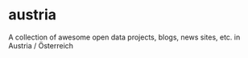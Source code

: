 # austria
A collection of awesome open data projects, blogs, news sites, etc. in Austria / Österreich

